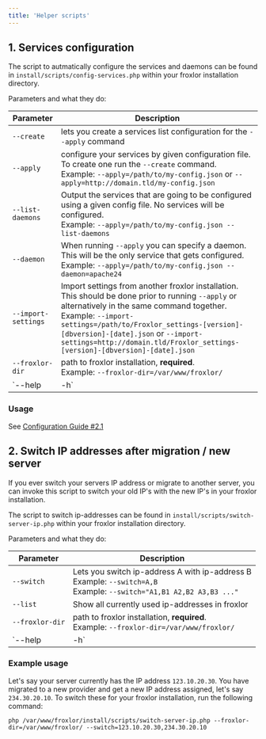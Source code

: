 ```yaml
---
title: 'Helper scripts'
---
```


## 1. Services configuration

The script to autmatically configure the services and daemons can be found in `install/scripts/config-services.php` within your froxlor installation directory.

Parameters and what they do:

| Parameter | Description |
| --- | --- |
| `--create` | lets you create a services list configuration for the `--apply` command |
| `--apply` | configure your services by given configuration file. To create one run the `--create` command.<br>Example: `--apply=/path/to/my-config.json` or `--apply=http://domain.tld/my-config.json` |
| `--list-daemons` | Output the services that are going to be configured using a given config file. No services will be configured.<br>Example: `--apply=/path/to/my-config.json --list-daemons` |
| `--daemon` | When running `--apply` you can specify a daemon. This will be the only service that gets configured.<br>Example: `--apply=/path/to/my-config.json --daemon=apache24` |
| `--import-settings` | Import settings from another froxlor installation. This should be done prior to running `--apply` or alternatively in the same command together.<br>Example: `--import-settings=/path/to/Froxlor_settings-[version]-[dbversion]-[date].json` or `--import-settings=http://domain.tld/Froxlor_settings-[version]-[dbversion]-[date].json` |
| `--froxlor-dir` | path to froxlor installation, <b>required</b>.<br>Example: `--froxlor-dir=/var/www/froxlor/` |
| `--help | -h` | show help screen |


### Usage

See [Configuration Guide #2.1](/general/configuration/index.html#21-automatically-from-cli)

## 2. Switch IP addresses after migration / new server

If you ever switch your servers IP address or migrate to another server, you can invoke this script to switch your old IP's with the new IP's in your froxlor installation.

The script to switch ip-addresses can be found in `install/scripts/switch-server-ip.php` within your froxlor installation directory.

Parameters and what they do:

| Parameter | Description |
| --- | --- |
| `--switch` | Lets you switch ip-address A with ip-address B<br>Example: `--switch=A,B`<br>Example: `--switch="A1,B1 A2,B2 A3,B3 ..."` |
| `--list` | Show all currently used ip-addresses in froxlor |
| `--froxlor-dir` | path to froxlor installation, <b>required</b>.<br>Example: `--froxlor-dir=/var/www/froxlor/` |
| `--help | -h` | show help screen |

### Example usage

Let's say your server currently has the IP address `123.10.20.30`. You have migrated to a new provider and get a new IP address assigned, let's say `234.30.20.10`. To switch these for your froxlor installation, run the following command:

```shell
php /var/www/froxlor/install/scripts/switch-server-ip.php --froxlor-dir=/var/www/froxlor/ --switch=123.10.20.30,234.30.20.10
```